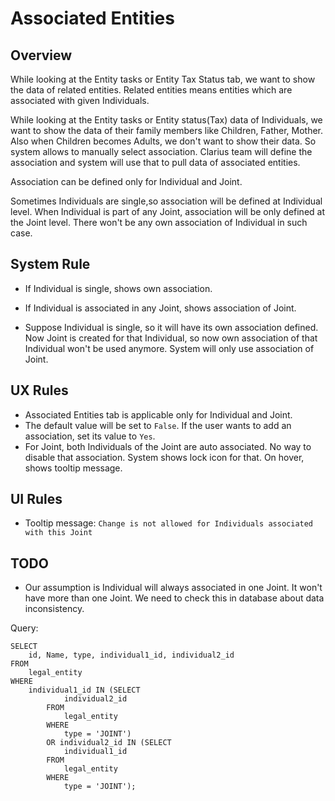 # Associated Entities

## Overview

While looking at the Entity tasks or Entity Tax Status tab, we want to show the data of related entities. Related entities means entities which are associated with given Individuals. 

While looking at the Entity tasks or Entity status(Tax) data of Individuals, we want to show the data of their family members like Children, Father, Mother.  Also when Children becomes Adults, we don't want to show their data. So system allows to manually select association. Clarius team will define the association and system will use that to pull data of associated entities.

Association can be defined only for Individual and Joint. 

Sometimes Individuals are single,so association will be defined at Individual level. When Individual is part of any Joint, association will be only defined at the Joint level. There won't be any own association of Individual in such case.

## System Rule

- If Individual is single, shows own association. 

- If Individual is associated in any Joint, shows association of Joint.

- Suppose Individual is single, so it will have its own association defined. Now Joint is created for that Individual, so now own association of that Individual won't be used anymore. System will only use association of Joint. 

## UX Rules

- Associated Entities tab is applicable only for Individual and Joint.
- The default value will be set to `False`. If the user wants to add an association, set its value to `Yes`.
- For Joint, both Individuals of the Joint are auto associated. No way to disable that association. System shows lock icon for that. On hover, shows tooltip message.

## UI Rules

- Tooltip message: `Change is not allowed for Individuals associated with this Joint`



## TODO

- Our assumption is Individual will always associated in one Joint. It won't have more than one Joint. We need to check this in database about data inconsistency.

Query: 

```
SELECT 
    id, Name, type, individual1_id, individual2_id
FROM
    legal_entity
WHERE
    individual1_id IN (SELECT 
            individual2_id
        FROM
            legal_entity
        WHERE
            type = 'JOINT')
        OR individual2_id IN (SELECT 
            individual1_id
        FROM
            legal_entity
        WHERE
            type = 'JOINT');
```

